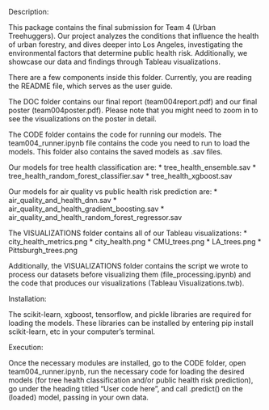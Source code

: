 ﻿Description: 

This package contains the final submission for Team 4 (Urban Treehuggers). Our project analyzes the conditions that influence the health of urban forestry, and dives deeper into Los Angeles, investigating the environmental factors that determine public health risk. Additionally, we showcase our data and findings through Tableau visualizations.

There are a few components inside this folder. Currently, you are reading the README file, which serves as the user guide.

The DOC folder contains our final report (team004report.pdf) and our final poster (team004poster.pdf). Please note that you might need to zoom in to see the visualizations on the poster in detail.

The CODE folder contains the code for running our models. The team004_runner.ipynb file contains the code you need to run to load the models. This folder also contains the saved models as .sav files. 

Our models for tree health classification are:
	* tree_health_ensemble.sav
	* tree_health_random_forest_classifier.sav
	* tree_health_xgboost.sav


Our models for air quality vs public health risk prediction are:
	* air_quality_and_health_dnn.sav
	* air_quality_and_health_gradient_boosting.sav
	* air_quality_and_health_random_forest_regressor.sav

The VISUALIZATIONS folder contains all of our Tableau visualizations:
	* city_health_metrics.png
	* city_health.png
	* CMU_trees.png
	* LA_trees.png
	* Pittsburgh_trees.png

Additionally, the VISUALIZATIONS folder contains the script we wrote to process our datasets before visualizing them (file_processing.ipynb) and the code that produces our visualizations (Tableau Visualizations.twb).



Installation:

The scikit-learn, xgboost, tensorflow, and pickle libraries are required for loading the models. These libraries can be installed by entering pip install scikit-learn, etc in your computer’s terminal.



Execution:

Once the necessary modules are installed, go to the CODE folder, open team004_runner.ipynb, run the necessary code for loading the desired models (for tree health classification and/or public health risk prediction), go under the heading titled “User code here”, and call .predict() on the (loaded) model, passing in your own data.